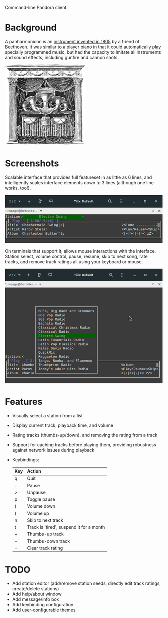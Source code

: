 Command-line Pandora client.

# Background

A panharmonicon is an [instrument invented in 1805](https://en.wikipedia.org/wiki/Panharmonicon)
by a friend of Beethoven.  It was similar to a player piano in that it could automatically play
specially programmed music, but had the capacity to imitate all instruments and sound effects,
including gunfire and cannon shots.

<img src="https://raw.githubusercontent.com/compenguy/panharmonicon/master/assets/panharmonicon.png" width="256" height="256" alt="Johann Nepomuk Mälzel's Panharmonicon" title="Johann Nepomuk Mälzel's Panharmonicon">

# Screenshots

Scalable interface that provides full featureset in as little as 6 lines, and
intelligently scales interface elements down to 3 lines (although one line
works, too!).

![panharmonicon compact interface](assets/panharmonicon_mini_screenshot.png?raw=true "Compact interface")

On terminals that support it, allows mouse interactions with the interface.
Station select, volume control, pause, resume, skip to next song, rate tracks,
and remove track ratings all using your keyboard or mouse.

![panharmonicon mouse control](assets/panharmonicon_mouse_screenshot.png?raw=true "Mouse control")


# Features
* Visually select a station from a list
* Display current track, playback time, and volume
* Rating tracks (thumbs-up/down), and removing the rating from a track
* Support for caching tracks before playing them, providing robustness against network issues during playback
* Keybindings:

  | Key | Action |
  | --- | ------ |
  | q | Quit |
  | . | Pause |
  | > | Unpause |
  | p | Toggle pause |
  | ( | Volume down |
  | ) | Volume up |
  | n | Skip to next track |
  | t | Track is 'tired', suspend it for a month |
  | + | Thumbs-up track |
  | - | Thumbs-down track |
  | = | Clear track rating |

# TODO
* Add station editor (add/remove station seeds, directly edit track ratings, create/delete stations)
* Add help/about window
* Add message/info box
* Add keybinding configuration
* Add user-configurable themes
